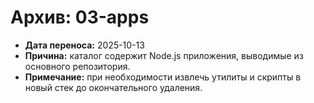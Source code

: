 # Архив: 03-apps

- **Дата переноса:** 2025-10-13
- **Причина:** каталог содержит Node.js приложения, выводимые из основного репозитория.
- **Примечание:** при необходимости извлечь утилиты и скрипты в новый стек до окончательного удаления.
